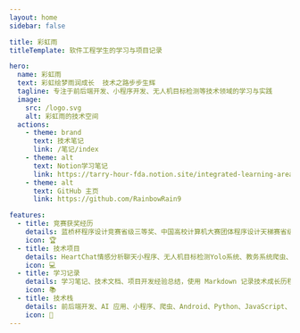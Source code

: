```yaml
---
layout: home
sidebar: false

title: 彩虹雨
titleTemplate: 软件工程学生的学习与项目记录

hero:
  name: 彩虹雨
  text: 彩虹绘梦雨润成长  技术之路步步生辉
  tagline: 专注于前后端开发、小程序开发、无人机目标检测等技术领域的学习与实践
  image:
    src: /logo.svg
    alt: 彩虹雨的技术空间
  actions:
    - theme: brand
      text: 技术笔记
      link: /笔记/index
    - theme: alt
      text: Notion学习笔记
      link: https://tarry-hour-fda.notion.site/integrated-learning-area
    - theme: alt
      text: GitHub 主页
      link: https://github.com/RainbowRain9

features:
  - title: 竞赛获奖经历
    details: 蓝桥杯程序设计竞赛省级三等奖、中国高校计算机大赛团体程序设计天梯赛省级三等奖、全国大学生计算机应用能力与数字素养大赛国赛一等奖
    icon: 🏆
  - title: 技术项目
    details: HeartChat情感分析聊天小程序、无人机目标检测Yolo系统、教务系统爬虫、多种前后端开发项目，涵盖微信小程序、Web应用等
    icon: 💻
  - title: 学习记录
    details: 学习笔记、技术文档、项目开发经验总结，使用 Markdown 记录技术成长历程
    icon: 📚
  - title: 技术栈
    details: 前后端开发、AI 应用、小程序、爬虫、Android、Python、JavaScript、Node.js、数据库、网络等
    icon: 🚀
---
```


<HomePage />
